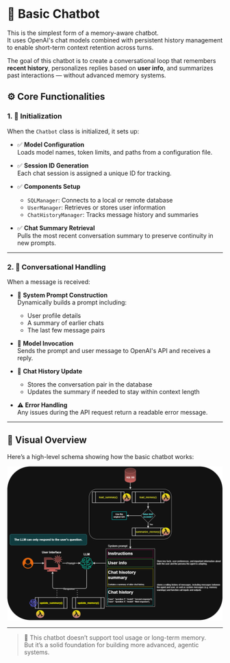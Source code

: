# 🤖 Basic Chatbot

This is the simplest form of a memory-aware chatbot.  
It uses OpenAI's chat models combined with persistent history management to enable short-term context retention across turns.

The goal of this chatbot is to create a conversational loop that remembers **recent history**, personalizes replies based on **user info**, and summarizes past interactions — without advanced memory systems.

## ⚙️ Core Functionalities

### 1. 🧱 Initialization

When the `Chatbot` class is initialized, it sets up:

- ✅ **Model Configuration**  
  Loads model names, token limits, and paths from a configuration file.

- ✅ **Session ID Generation**  
  Each chat session is assigned a unique ID for tracking.

- ✅ **Components Setup**
  - `SQLManager`: Connects to a local or remote database
  - `UserManager`: Retrieves or stores user information
  - `ChatHistoryManager`: Tracks message history and summaries

- ✅ **Chat Summary Retrieval**  
  Pulls the most recent conversation summary to preserve continuity in new prompts.

---

### 2. 💬 Conversational Handling

When a message is received:

- 📌 **System Prompt Construction**  
  Dynamically builds a prompt including:
  - User profile details
  - A summary of earlier chats
  - The last few message pairs

- 🔁 **Model Invocation**  
  Sends the prompt and user message to OpenAI's API and receives a reply.

- 🧠 **Chat History Update**
  - Stores the conversation pair in the database
  - Updates the summary if needed to stay within context length

- ⚠️ **Error Handling**  
  Any issues during the API request return a readable error message.

---

## 🧾 Visual Overview

Here’s a high-level schema showing how the basic chatbot works:

![Basic Chatbot Architecture](../images/basic_chatbot.png)

---

> 🧩 This chatbot doesn’t support tool usage or long-term memory.  
> But it’s a solid foundation for building more advanced, agentic systems.
